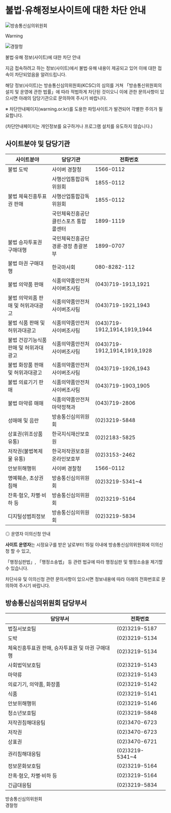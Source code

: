 # 불법·유해정보사이트에 대한 차단 안내

![방송통신심의위원회](img/kcsc.png)

Warning

![경찰청](img/police.png)

불법·유해 정보(사이트)에 대한 차단 안내

지금 접속하려고 하는 정보(사이트)에서 불법·유해 내용이 제공되고 있어 이에 대한 접속이 차단되었음을 알려드립니다.

해당 정보(사이트)는 방송통신심의위원회(KCSC)의 심의를 거쳐 「방송통신위원회의 설치 및 운영에 관한 법률」에 따라 적법하게 차단된 것이오니 이에 관한 문의사항이 있으시면 아래의 담당기관으로 문의하여 주시기 바랍니다.

※ 차단안내페이지(warning.or.kr)를 도용한 파밍사이트가 발견되어 각별한 주의가 필요합니다.

(차단안내페이지는 개인정보를 요구하거나 프로그램 설치를 유도하지 않습니다.)

## 사이트분야 및 담당기관

| 사이트분야                        | 담당기관                                          | 전화번호            |
|------------------------------------|--------------------------------------------------|---------------------|
| 불법 도박                           | 사이버 경찰청                                    | 1566-0112           |
|                                    | 사행산업통합감독위원회                          | 1855-0112           |
| 불법 체육진흥투표권 판매              | 사행산업통합감독위원회                          | 1855-0112           |
|                                    | 국민체육진흥공단클린스포츠 통합콜센터            | 1899-1119           |
| 불법 승자투표권 구매대행              | 국민체육진흥공단 경륜·경정 총괄본부            | 1899-0707           |
| 불법 마권 구매대행                  | 한국마사회                                       | 080-8282-112        |
| 불법 의약품 판매                   | 식품의약품안전처 사이버조사팀                   | (043)719-1913,1921  |
| 불법 의약외품 판매 및 허위과대광고 | 식품의약품안전처 사이버조사팀                   | (043)719-1921,1943  |
| 불법 식품 판매 및 허위과대광고     | 식품의약품안전처 사이버조사팀                   | (043)719-1912,1914,1919,1944 |
| 불법 건강기능식품 판매 및 허위과대광고 | 식품의약품안전처 사이버조사팀                   | (043)719-1912,1914,1919,1928 |
| 불법 화장품 판매 및 허위과대광고   | 식품의약품안전처 사이버조사팀                   | (043)719-1926,1943  |
| 불법 의료기기 판매                 | 식품의약품안전처 사이버조사팀                   | (043)719-1903,1905  |
| 불법 마약류 매매                  | 식품의약품안전처 마약정책과                     | (043)719-2806       |
| 성매매 및 음란                      | 방송통신심의위원회                              | (02)3219-5848       |
| 상표권(위조상품 유통)              | 한국지식재산보호원                              | (02)2183-5825       |
| 저작권(불법복제물 유통)            | 한국저작권보호원 온라인보호부                  | (02)3153-2462       |
| 안보위해행위                       | 사이버 경찰청                                    | 1566-0112           |
| 명예훼손, 초상권 침해              | 방송통신심의위원회                              | (02)3219-5341~4     |
| 잔혹·혐오, 차별·비하 등            | 방송통신심의위원회                              | (02)3219-5164       |
| 디지털성범죄정보                   | 방송통신심의위원회                              | (02)3219-5834       |

◎ 운영자 이의신청 안내

**사이트 운영자**는 시정요구를 받은 날로부터 15일 이내에 방송통신심의위원회에 이의신청 할 수 있고,

「행정심판법」, 「행정소송법」 등 관련 법규에 따라 행정심판 및 행정소송을 제기할 수 있습니다.

차단사유 및 이의신청 관련 문의사항이 있으시면 정보내용에 따라 아래의 전화번호로 문의하여 주시기 바랍니다.

## 방송통신심의위원회 담당부서

| 담당부서                          | 전화번호         |
|-----------------------------------|------------------|
| 법질서보호팀                     | (02)3219-5187    |
| 도박                             | (02)3219-5134    |
| 체육진흥투표권 판매, 승자투표권 및 마권 구매대행 | (02)3219-5134    |
| 사회법익보호팀                   | (02)3219-5143    |
| 마약류                           | (02)3219-5143    |
| 의료기기, 의약품, 화장품         | (02)3219-5142    |
| 식품                             | (02)3219-5141    |
| 안보위해행위                     | (02)3219-5146    |
| 청소년보호팀                     | (02)3219-5848    |
| 저작권침해대응팀                 | (02)3470-6723    |
| 저작권                           | (02)3470-6723    |
| 상표권                           | (02)3470-6721    |
| 권리침해대응팀                   | (02)3219-5341~4   |
| 정보문화보호팀                   | (02)3219-5164    |
| 잔혹·혐오, 차별·비하 등          | (02)3219-5164    |
| 긴급대응팀                       | (02)3219-5834    |

방송통신심의위원회  
경찰청